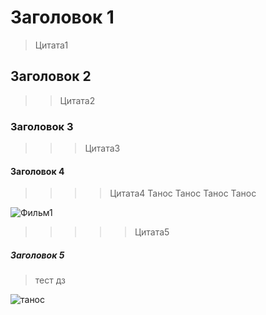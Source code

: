 ﻿# Заголовок 1
>Цитата1
## Заголовок 2
>>Цитата2
### Заголовок 3
>>>Цитата3
#### Заголовок 4
>>>>Цитата4
Танос
Танос
Танос
Танос

![Фильм1](https://media.2x2tv.ru/content/images/size/w1440h1440/2021/11/thanosor.jpg "Танос")

>>>>>Цитата5
##### Заголовок 5
> тест дз

![танос](https://avatars.mds.yandex.net/get-kinopoisk-post-img/1101236/4eed26640d9ddd73d6c72a31eeebd011/orig) 
